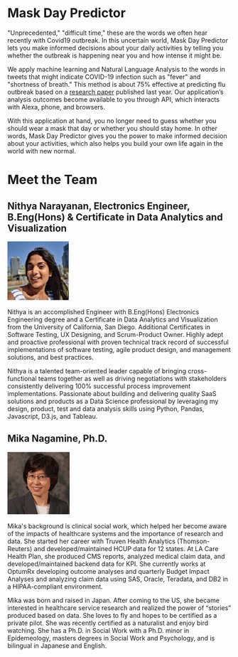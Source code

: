 # Mask Day Predictor

"Unprecedented," "difficult time," these are the words we often hear recently with Covid19 outbreak. In this uncertain world, Mask Day Predictor lets you make informed decisions about your daily activities by telling you whether the outbreak is happening near you and how intense it might be.

We apply machine learning and Natural Language Analysis to the words in tweets that might indicate COVID-19 infection such as "fever" and "shortness of breath." This method is about 75% effective at predicting flu outbreak based on a [research paper](The%20Assessment%20of%20Twitter%E2%80%99s%20potential%20for%20outbreak%20detection.pdf) published last year.  Our application’s analysis outcomes become available to you through API, which interacts with Alexa, phone, and browsers.

With this application at hand, you no longer need to guess whether you should wear a mask that day or whether you should stay home. In other words, Mask Day Predictor gives you the power to make informed decision about your activities, which also helps you build your own life again in the world with new normal. 

# Meet the Team
## Nithya Narayanan, Electronics Engineer, B.Eng(Hons) & Certificate in Data Analytics and Visualization

![Nithya Narayanan](NithyaNarayanan.jpg)

Nithya is an accomplished Engineer with B.Eng(Hons) Electronics Engineering degree and a Certificate in Data Analytics and Visualization from the University of California, San Diego. Additional Certificates in Software Testing, UX Designing, and Scrum-Product Owner. Highly adept and proactive professional with proven technical track record of successful implementations of software testing, agile product design, and management solutions, and best practices.

Nithya is a talented team-oriented leader capable of bringing cross-functional teams together as well as driving negotiations with stakeholders consistently delivering 100% successful process improvement implementations. Passionate about building and delivering quality SaaS solutions and products as a Data Science professional by leveraging my design, product, test and data analysis skills using Python, Pandas, Javascript, D3.js, and Tableau.


## Mika Nagamine, Ph.D.

![Mika Nagamine](MikaNagamine.jpg)  

Mika's background is clinical social work, which helped her become aware of the impacts of healthcare systems and the importance of research and data. She started her career with Truven Health Analytics (Thomson-Reuters) and developed/maintained HCUP data for 12 states. At LA Care Health Plan, she produced CMS reports, analyzed medical claim data, and developed/maintained backend data for KPI. She currently works at OptumRx developing outcome analyses and quarterly Budget Impact Analyses and analyzing claim data using SAS, Oracle, Teradata, and DB2 in a HIPAA-compliant environment.

Mika was born and raised in Japan. After coming to the US, she became interested in healthcare service research and realized the power of “stories” produced based on data. She loves to fly and hopes to be certified as a private pilot. She was recently certified as a naturalist and enjoy bird watching. She has a Ph.D. in Social Work with a Ph.D. minor in Epidemeology, masters degrees in Social Work and Psychology, and is bilingual in Japanese and English.


